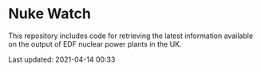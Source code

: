 # Nuke Watch

This repository includes code for retrieving the latest information available on the output of EDF nuclear power plants in the UK.

Last updated: 2021-04-14 00:33